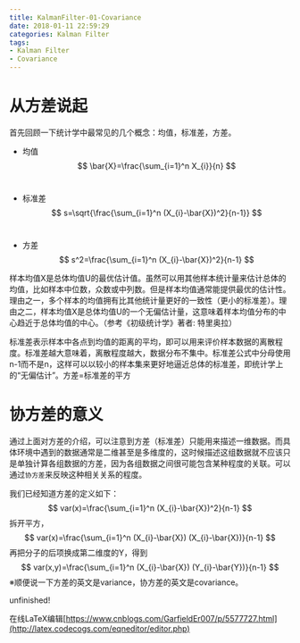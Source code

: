 ```yaml
---
title: KalmanFilter-01-Covariance
date: 2018-01-11 22:59:29
categories: Kalman Filter
tags:
- Kalman Filter
- Covariance
---
```


# 从方差说起

首先回顾一下统计学中最常见的几个概念：均值，标准差，方差。

- 均值
  $$
  \bar{X}=\frac{\sum_{i=1}^n  X_{i}}{n}
  $$
  ​

- 标准差
  $$
  s=\sqrt{\frac{\sum_{i=1}^n (X_{i}-\bar{X})^2}{n-1}}
  $$
  ​

- 方差
  $$
  s^2=\frac{\sum_{i=1}^n (X_{i}-\bar{X})^2}{n-1}
  $$




样本均值X是总体均值U的最优估计值。虽然可以用其他样本统计量来估计总体的均值，比如样本中位数，众数或中列数。但是样本均值通常能提供最优的估计性。理由之一，多个样本的均值拥有比其他统计量更好的一致性（更小的标准差）。理由之二，样本均值X是总体均值U的一个无偏估计量，这意味着样本均值分布的中心趋近于总体均值的中心。（参考《初级统计学》著者: 特里奥拉）

标准差表示样本中各点到均值的距离的平均，即可以用来评价样本数据的离散程度。标准差越大意味着，离散程度越大，数据分布不集中。标准差公式中分母使用n-1而不是n，这样可以以较小的样本集来更好地逼近总体的标准差，即统计学上的“无偏估计”。方差=标准差的平方

# 协方差的意义

通过上面对方差的介绍，可以注意到方差（标准差）只能用来描述一维数据。而具体环境中遇到的数据通常是二维甚至是多维度的，这时候描述这组数据就不应该只是单独计算各组数据的方差，因为各组数据之间很可能包含某种程度的关联。可以通过`协方差`来反映这种相关关系的程度。

我们已经知道方差的定义如下：
$$
var(x)=\frac{\sum_{i=1}^n (X_{i}-\bar{X})^2}{n-1}
$$
拆开平方，
$$
var(x)=\frac{\sum_{i=1}^n (X_{i}-\bar{X}) (X_{i}-\bar{X})}{n-1}
$$
再把分子的后项换成第二维度的Y，得到
$$
var(x,y)=\frac{\sum_{i=1}^n (X_{i}-\bar{X}) (Y_{i}-\bar{Y})}{n-1}
$$
※顺便说一下方差的英文是variance，协方差的英文是covariance。

unfinished!


在线LaTeX编辑[https://www.cnblogs.com/GarfieldEr007/p/5577727.html](http://latex.codecogs.com/eqneditor/editor.php)